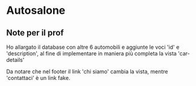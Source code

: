 # Autosalone
## Note per il prof
Ho allargato il database con altre 6 automobili e aggiunte le voci 'id' e 'description', al fine di implementare in maniera più completa la vista 'car-details'

Da notare che nel footer il link 'chi siamo' cambia la vista, mentre 'contattaci' è un link fake.